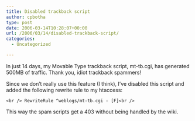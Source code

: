 ```yaml
---
title: Disabled trackback script
author: cpbotha
type: post
date: 2006-03-14T10:28:07+00:00
url: /2006/03/14/disabled-trackback-script/
categories:
  - Uncategorized

---
```

In just 14 days, my Movable Type trackback script, mt-tb.cgi, has generated 500MB of traffic. Thank you, idiot trackback spammers!

Since we don&#8217;t really use this feature (I think), I&#8217;ve disabled this script and added the following rewrite rule to my htaccess:
  
`<br />
RewriteRule ^weblogs/mt-tb.cgi - [F]<br />
` 

This way the spam scripts get a 403 without being handled by the wiki.
